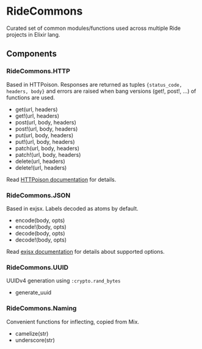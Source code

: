 RideCommons
===========

Curated set of common modules/functions used across multiple Ride projects in Elixir lang.

## Components

### RideCommons.HTTP

Based in HTTPoison. Responses are returned as tuples `{status_code, headers, body}` and errors are raised when bang versions (get!, post!, ...) of functions are used.

- get(url, headers)
- get!(url, headers)
- post(url, body, headers)
- post!(url, body, headers)
- put(url, body, headers)
- put!(url, body, headers)
- patch(url, body, headers)
- patch!(url, body, headers)
- delete(url, headers)
- delete!(url, headers)

Read [HTTPoison documentation](https://github.com/edgurgel/httpoison) for details.

### RideCommons.JSON

Based in exjsx. Labels decoded as atoms by default.

- encode(body, opts)
- encode!(body, opts)
- decode(body, opts)
- decode!(body, opts)

Read [exjsx documentation](https://github.com/talentdeficit/exjsx) for details about supported options.

### RideCommons.UUID

UUIDv4 generation using `:crypto.rand_bytes`

- generate_uuid

### RideCommons.Naming

Convenient functions for inflecting, copied from Mix.

- camelize(str)
- underscore(str)
